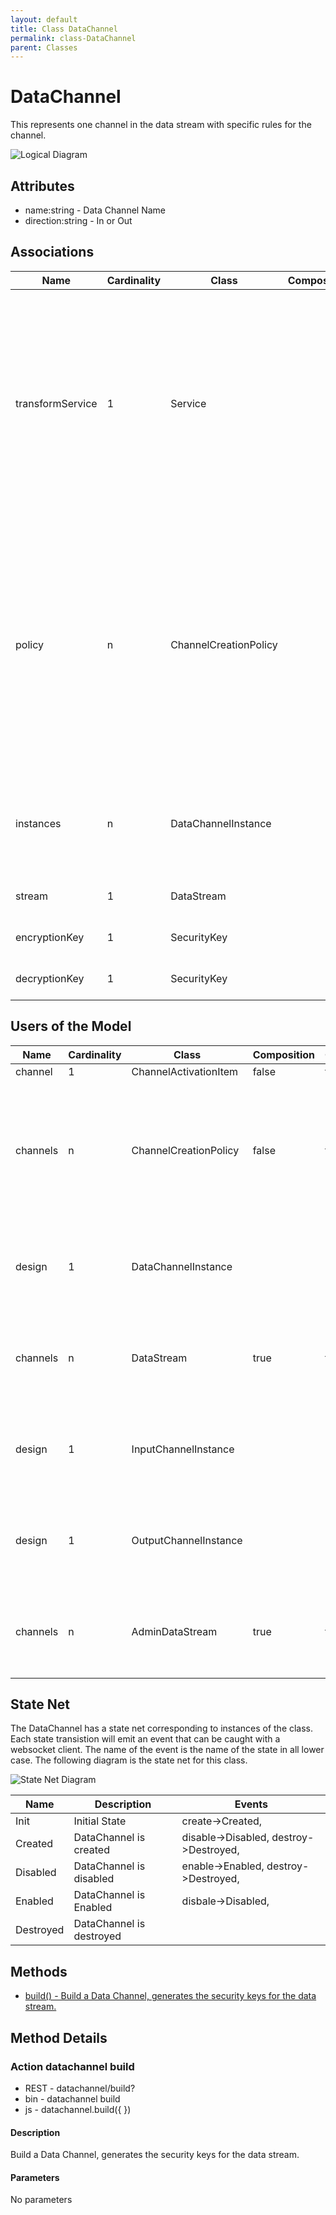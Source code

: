 ```yaml
---
layout: default
title: Class DataChannel
permalink: class-DataChannel
parent: Classes
---
```


# DataChannel

This represents one channel in the data stream with specific rules for the channel.

![Logical Diagram](./logical.png)

## Attributes

* name:string - Data Channel Name
* direction:string - In or Out


## Associations

| Name | Cardinality | Class | Composition | Owner | Description |
| --- | --- | --- | --- | --- | --- |
| transformService | 1 | Service |  |  | This is the transformation service for the channel. It will summarize the data, give historical data, give all of the data as a passthru, or any other data transformation needed for the individual channel based on the policy applied to the data stream |
| policy | n | ChannelCreationPolicy |  |  | This policy is the policy that will create an instance of the data channel attached to a data stream. The policy defines how the channel is created and what transformation service to use when publishing or consuming information on the channel. |
| instances | n | DataChannelInstance |  |  | This is a collection of all of the instances of the data channel running in the system. |
| stream | 1 | DataStream |  |  | This is the owning stream |
| encryptionKey | 1 | SecurityKey |  |  | Encryption Key for the channel |
| decryptionKey | 1 | SecurityKey |  |  | Decryption Key for the channel |



## Users of the Model

| Name | Cardinality | Class | Composition | Owner | Description |
| --- | --- | --- | --- | --- | --- |
| channel | 1 | ChannelActivationItem | false | false |  |
| channels | n | ChannelCreationPolicy | false | false | This collection of channels that are used to create channel instances when the stream is created. |
| design | 1 | DataChannelInstance |  |  | Parent of the channel Instance. This is the definition of the channel. |
| channels | n | DataStream | true | true | This is the collection of channel that are attached to this data stream |
| design | 1 | InputChannelInstance |  |  | Parent of the channel Instance. This is the definition of the channel. |
| design | 1 | OutputChannelInstance |  |  | Parent of the channel Instance. This is the definition of the channel. |
| channels | n | AdminDataStream | true | true | This is the collection of channel that are attached to this data stream |



## State Net
The DataChannel has a state net corresponding to instances of the class. Each state transistion will emit an 
event that can be caught with a websocket client. The name of the event is the name of the state in all lower case.
The following diagram is the state net for this class.

![State Net Diagram](./statenet.png)

| Name | Description | Events |
| --- | --- | --- |
| Init | Initial State | create-&gt;Created,  |
| Created | DataChannel is created | disable-&gt;Disabled, destroy-&gt;Destroyed,  |
| Disabled | DataChannel is disabled | enable-&gt;Enabled, destroy-&gt;Destroyed,  |
| Enabled | DataChannel is Enabled | disbale-&gt;Disabled,  |
| Destroyed | DataChannel is destroyed |  |



## Methods
* [build() - Build a Data Channel, generates the security keys for the data stream.](#action-build)


<h2>Method Details</h2>
    
### Action datachannel build



* REST - datachannel/build?
* bin - datachannel build 
* js - datachannel.build({  })

#### Description
Build a Data Channel, generates the security keys for the data stream.

#### Parameters

No parameters




